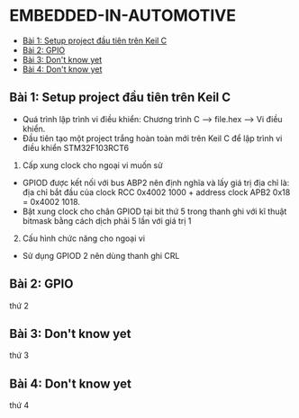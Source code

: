# EMBEDDED-IN-AUTOMOTIVE
- [Bài 1: Setup project đầu tiên trên Keil C](#bài-1-setup-project-đầu-tiên-trên-keil-c)
- [Bài 2: GPIO](#bài-2-gpio)
- [Bài 3: Don't know yet](#bài-3-dont-know-yet)
- [Bài 4: Don't know yet](#bài-4-dont-know-yet)

## Bài 1: Setup project đầu tiên trên Keil C
- Quá trình lập trình vi điều khiển: Chương trình C --> file.hex --> Vi điều khiển.
- Đầu tiên tạo một project trắng hoàn toàn mới trên Keil C để lập trình vi điều khiển STM32F103RCT6
1. Cấp xung clock cho ngoại vi muốn sử
  - GPIOD được kết nối với bus ABP2 nên định nghĩa và lấy giá trị địa chỉ là: địa chỉ bắt đầu của clock RCC 0x4002 1000 + address clock APB2 0x18 = 0x4002 1018.
  - Bật xung clock cho chân GPIOD tại bit thứ 5 trong thanh ghi với kĩ thuật bitmask bằng cách dịch phải 5 lần với giá trị 1
2. Cấu hình chức năng cho ngoại vi
  - Sử dụng GPIOD 2 nên dùng thanh ghi CRL 

## Bài 2: GPIO
thứ 2

## Bài 3: Don't know yet
thứ 3

## Bài 4: Don't know yet
thứ 4

